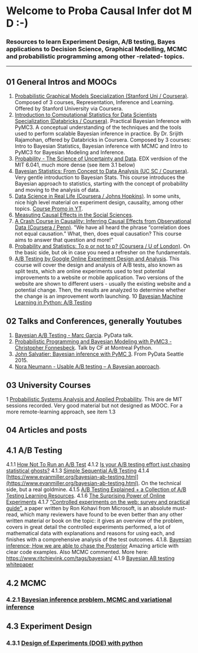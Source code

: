 # Welcome to Proba Causal Infer dot M D :-) 

### Resources to learn Experiment Design, A/B testing, Bayes applications to Decision Science, Graphical Modelling, MCMC and probabilistic programming among other -related- topics.

---

## 01 General Intros and MOOCs
1. [Probabilistic Graphical Models Specialization (Stanford Uni / Coursera)](https://www.coursera.org/specializations/probabilistic-graphical-models). Composed of 3 courses, Representation, Inference and Learning. Offered by Stanford University via Coursera.
2. [Introduction to Computational Statistics for Data Scientists Specialization (Databricks / Coursera)](https://www.coursera.org/specializations/compstats). Practical Bayesian Inference with PyMC3. A conceptual understanding of the techniques and the tools used to perform scalable Bayesian inference in practice. By Dr. Srijith Rajamohan, offered by Databricks in Coursera. Composed by 3 courses: Intro to Bayesian Statistics, Bayesian inference with MCMC and Intro to PyMC3 for Bayesian Modeling and Inference. 
3. [Probability - The Science of Uncertainty and Data](https://www.edx.org/course/probability-the-science-of-uncertainty-and-data?utm_source=ocwprod-mit-opencourseware&utm_medium=affiliate_partner?utm_source=OCW&utm_medium=CHP&utm_campaign=OCW). EDX verdsion of the MIT 6.041, much more dense (see item 3.1 below)
4. [Bayesian Statistics: From Concept to Data Analysis (UC SC / Coursera)](https://www.coursera.org/learn/bayesian-statistics). Very gentle introduction to Bayesian Stats. This course introduces the Bayesian approach to statistics, starting with the concept of probability and moving to the analysis of data.
5. [Data Science in Real Life (Coursera / Johns Hopkins)](https://www.coursera.org/learn/real-life-data-science#syllabus). In some units, nice high level material on experiment design, causality, among other topics. [Course Promo in YT](https://www.youtube.com/watch?v=9BIYmw5wnBI).
6. [Measuting Causal Effects in the Social Sciences](https://www.coursera.org/learn/causal-effects). 
7. [A Crash Course in Causality: Inferring Causal Effects from Observational Data (Coursera / Penn)](https://www.coursera.org/learn/crash-course-in-causality). "We have all heard the phrase “correlation does not equal causation.”  What, then, does equal causation?  This course aims to answer that question and more!"
8. [Probability and Statistics: To p or not to p? (Coursera / U of London)](https://www.coursera.org/learn/probability-statistics#syllabus). On the basic side, but ok in case you need a refresher on the fundamentals. 
9. [A/B Testing by Google Online Experiment Design and Analysis](https://www.udacity.com/course/ab-testing--ud257). This course will cover the design and analysis of A/B tests, also known as split tests, which are online experiments used to test potential improvements to a website or mobile application. Two versions of the website are shown to different users - usually the existing website and a potential change. Then, the results are analyzed to determine whether the change is an improvement worth launching. 
10 [Bayesian Machine Learning in Python: A/B Testing](https://www.udemy.com/course/bayesian-machine-learning-in-python-ab-testing/) 



## 02 Talks and Conferences, generally Youtubes 

1. [Bayesian A/B Testing - Marc Garcia](https://www.youtube.com/watch?v=UxEFAkDlkiA). PyData talk. 
2. [Probabilistic Programming and Bayesian Modeling with PyMC3 - Christopher Fonnesbeck](https://www.youtube.com/watch?v=M-kBB2I4QlE). Talk by CF at Montreal Python. 
3. [John Salvatier: Bayesian inference with PyMC 3](https://www.youtube.com/watch?v=VVbJ4jEoOfU). From PyData Seattle 2015.
4. [Nora Neumann - Usable A/B testing – A Bayesian approach](https://www.youtube.com/watch?v=PSqtcNZDj4A).


## 03 University Courses

1 [Probabilistic Systems Analysis and Applied Probability](https://ocw.mit.edu/courses/electrical-engineering-and-computer-science/6-041-probabilistic-systems-analysis-and-applied-probability-fall-2010/video-lectures/). This are de MIT sessions recorded. Very good material but not designed as MOOC. For a more remote-learning approach, see item 1.3

## 04 Articles and posts

## 4.1 A/B Testing

4.1.1 [How Not To Run an A/B Test](https://www.evanmiller.org/how-not-to-run-an-ab-test.html)
4.1.2 [Is your A/B testing effort just chasing statistical ghosts?](https://booking.ai/is-your-a-b-testing-effort-just-chasing-statistical-ghosts-eb85602bef7e)
4.1.3 [Simple Sequential A/B Testing](https://www.evanmiller.org/sequential-ab-testing.html)
4.1.4 [https://www.evanmiller.org/bayesian-ab-testing.html](https://www.evanmiller.org/bayesian-ab-testing.html). On the technical side, but a real goldmine.
4.1.5 [A/B Testing Explained + a Collection of A/B Testing Learning Resources](https://soshace.com/ab-testing-resources/).
4.1.6 [The Surprising Power of Online Experiments](https://hbr.org/2017/09/the-surprising-power-of-online-experiments)
4.1.7 [“Controlled experiments on the web: survey and practical guide”,](https://www.exp-platform.com/Documents/controlledExperimentDMKD.pdf) a paper written by Ron Kohavi from Microsoft, is an absolute must-read, which many reviewers have found to be even better than any other written material or book on the topic: it gives an overview of the problem, covers in great detail the controlled experiments performed, a lot of mathematical data with explanations and reasons for using each, and finishes with a comprehensive analysis of the test outcomes.
4.1.8. [Bayesian inference; How we are able to chase the Posterior](https://www.ritchievink.com/blog/2019/06/10/bayesian-inference-how-we-are-able-to-chase-the-posterior/) Amazing article with clear code examples. Also MCMC commented. More here: https://www.ritchievink.com/tags/bayesian/
4.1.9 [Bayesian AB testing whitepaper](https://vwo.com/downloads/VWO_SmartStats_technical_whitepaper.pdf)


## 4.2 MCMC

### 4.2.1 [Bayesian inference problem, MCMC and variational inference](https://towardsdatascience.com/bayesian-inference-problem-mcmc-and-variational-inference-25a8aa9bce29)

## 4.3 Experiment Design

### 4.3.1 [Design of Experiments (DOE) with python](https://medium.com/mlearning-ai/design-of-experiments-doe-with-python-be88f5c013f5)
